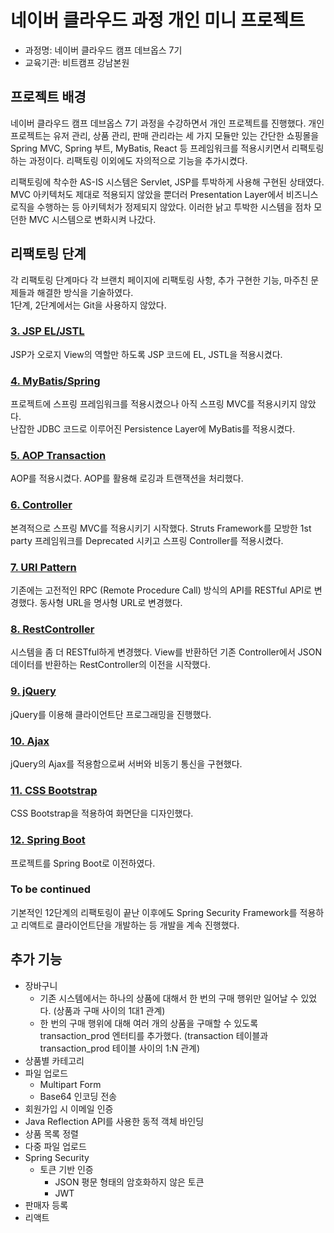 # 네이버 클라우드 과정 개인 미니 프로젝트
- 과정명: 네이버 클라우드 캠프 데브옵스 7기
- 교육기관: 비트캠프 강남본원

## 프로젝트 배경
<p>네이버 클라우드 캠프 데브옵스 7기 과정을 수강하면서 개인 프로젝트를 진행했다. 개인 프로젝트는 유저 관리, 상품 관리, 판매 관리라는 세 가지 모듈만 있는 간단한 쇼핑몰을 Spring MVC, Spring 부트, MyBatis, React 등 프레임워크를 적용시키면서 리팩토링 하는 과정이다. 리팩토링 이외에도 자의적으로 기능을 추가시켰다.</p>
<p>리팩토링에 착수한 AS-IS 시스템은 Servlet, JSP를 투박하게 사용해 구현된 상태였다. MVC 아키텍처도 제대로 적용되지 않았을 뿐더러 Presentation Layer에서 비즈니스 로직을 수행하는 등 아키텍처가 정제되지 않았다. 이러한 낡고 투박한 시스템을 점차 모던한 MVC 시스템으로 변화시켜 나갔다.</p>

## 리팩토링 단계
각 리팩토링 단계마다 각 브랜치 페이지에 리팩토링 사항, 추가 구현한 기능, 마주친 문제들과 해결한 방식을 기술하였다.<br>
1단계, 2단계에서는 Git을 사용하지 않았다.

### [3. JSP EL/JSTL](https://github.com/ncamp-miniproject/ncamp-miniproject-backend/tree/3_jspel_jstl)
JSP가 오로지 View의 역할만 하도록 JSP 코드에 EL, JSTL을 적용시켰다.

### [4. MyBatis/Spring](https://github.com/ncamp-miniproject/ncamp-miniproject-backend/tree/4_mybatis_spring)
프로젝트에 스프링 프레임워크를 적용시켰으나 아직 스프링 MVC를 적용시키지 않았다.<br>
난잡한 JDBC 코드로 이루어진 Persistence Layer에 MyBatis를 적용시켰다.

### [5. AOP Transaction](https://github.com/ncamp-miniproject/ncamp-miniproject-backend/tree/5_aop_transaction)
AOP를 적용시켰다. AOP를 활용해 로깅과 트랜잭션을 처리했다.

### [6. Controller](https://github.com/ncamp-miniproject/ncamp-miniproject-backend/tree/6_controller)
본격적으로 스프링 MVC를 적용시키기 시작했다. Struts Framework를 모방한 1st party 프레임워크를 Deprecated 시키고 스프링 Controller를 적용시켰다.

### [7. URI Pattern](https://github.com/ncamp-miniproject/ncamp-miniproject-backend/tree/7_uri_pattern)
기존에는 고전적인 RPC (Remote Procedure Call) 방식의 API를 RESTful API로 변경했다.
동사형 URL을 명사형 URL로 변경했다.

### [8. RestController](https://github.com/ncamp-miniproject/ncamp-miniproject-backend/tree/8_rest_controller)
시스템을 좀 더 RESTful하게 변경했다. View를 반환하던 기존 Controller에서 JSON 데이터를 반환하는 RestController의 이전을 시작했다.

### [9. jQuery](https://github.com/ncamp-miniproject/ncamp-miniproject-backend/tree/9_jQuery)
jQuery를 이용해 클라이언트단 프로그래밍을 진행했다.

### [10. Ajax](https://github.com/ncamp-miniproject/ncamp-miniproject-backend/tree/10_ajax)
jQuery의 Ajax를 적용함으로써 서버와 비동기 통신을 구현했다.

### [11. CSS Bootstrap](https://github.com/ncamp-miniproject/ncamp-miniproject-backend/tree/11_css_bootstrap)
CSS Bootstrap을 적용하여 화면단을 디자인했다.

### [12. Spring Boot](https://github.com/ncamp-miniproject/ncamp-miniproject-backend/tree/12_spring_boot)
프로젝트를 Spring Boot로 이전하였다.

### To be continued
기본적인 12단계의 리팩토링이 끝난 이후에도 Spring Security Framework를 적용하고 리액트로 클라이언트단을 개발하는 등 개발을 계속 진행했다.

## 추가 기능
- 장바구니
  - 기존 시스템에서는 하나의 상품에 대해서 한 번의 구매 행위만 일어날 수 있었다. (상품과 구매 사이의 1대1 관계)
  - 한 번의 구매 행위에 대해 여러 개의 상품을 구매할 수 있도록 transaction_prod 엔터티를 추가했다. (transaction 테이블과 transaction_prod 테이블 사이의 1:N 관계)
- 상품별 카테고리
- 파일 업로드
  - Multipart Form
  - Base64 인코딩 전송
- 회원가입 시 이메일 인증
- Java Reflection API를 사용한 동적 객체 바인딩
- 상품 목록 정렬
- 다중 파일 업로드
- Spring Security
  - 토큰 기반 인증
    - JSON 평문 형태의 암호화하지 않은 토큰
    - JWT
- 판매자 등록
- 리액트
